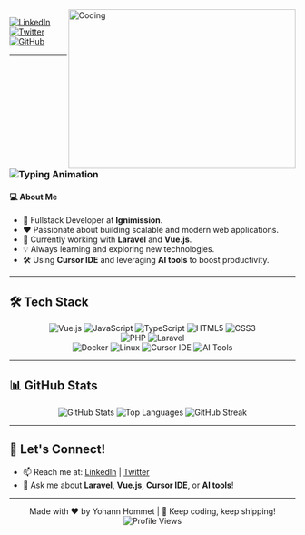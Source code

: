 <img align="right" alt="Coding" src="https://github.com/abhisheknaiidu/abhisheknaiidu/blob/master/code.gif?raw=true" width="400" height="280" />

[![LinkedIn](https://img.shields.io/badge/LinkedIn-Connect-blue?style=for-the-badge&logo=linkedin)](https://www.linkedin.com/in/yohann-hommet/)
[![Twitter](https://img.shields.io/badge/Twitter-Follow-informational?style=for-the-badge&logo=twitter)](https://twitter.com/Yohann_Dev)
[![GitHub](https://img.shields.io/badge/GitHub-Follow-black?style=for-the-badge&logo=github)](https://github.com/YohannHommet)

---

<h3 align="left">
  <img src="https://readme-typing-svg.demolab.com?font=Fira+Code&size=24&duration=3000&pause=1000&color=FF6F61&center=true&vCenter=true&width=500&lines=Hi+there+👋+I'm+Yohann+Hommet;Fullstack+Developer;Laravel+%7C+Vue.js+%7C+AI+Enthusiast;Let's+build+something+awesome!" alt="Typing Animation" />
</h3>

#### 💻 **About Me**
- 🚀 Fullstack Developer at **Ignimission**.
- ❤️ Passionate about building scalable and modern web applications.
- 🌱 Currently working with **Laravel** and **Vue.js**.
- 💡 Always learning and exploring new technologies.
- 🛠️ Using **Cursor IDE** and leveraging **AI tools** to boost productivity.

---

## 🛠️ **Tech Stack**

<div align="center">  
  <img src="https://img.shields.io/badge/Vue.js-4FC08D?style=for-the-badge&logo=vuedotjs&logoColor=white" alt="Vue.js" title="Vue.js" />
  <img src="https://img.shields.io/badge/JavaScript-F7DF1E?style=for-the-badge&logo=javascript&logoColor=black" alt="JavaScript" title="JavaScript" />
  <img src="https://img.shields.io/badge/TypeScript-3178C6?style=for-the-badge&logo=typescript&logoColor=white" alt="TypeScript" title="TypeScript" />
  <img src="https://img.shields.io/badge/HTML5-E34F26?style=for-the-badge&logo=html5&logoColor=white" alt="HTML5" title="HTML5" />
  <img src="https://img.shields.io/badge/CSS3-1572B6?style=for-the-badge&logo=css3&logoColor=white" alt="CSS3" title="CSS3" />
</div>

<div align="center">  
  <img src="https://img.shields.io/badge/PHP-777BB4?style=for-the-badge&logo=php&logoColor=white" alt="PHP" title="PHP" />
  <img src="https://img.shields.io/badge/Laravel-FF2D20?style=for-the-badge&logo=laravel&logoColor=white" alt="Laravel" title="Laravel" />
</div>

<div align="center">  
  <img src="https://img.shields.io/badge/Docker-2496ED?style=for-the-badge&logo=docker&logoColor=white" alt="Docker" title="Docker" />
  <img src="https://img.shields.io/badge/Linux-FCC624?style=for-the-badge&logo=linux&logoColor=black" alt="Linux" title="Linux" />
  <img src="https://img.shields.io/badge/Cursor_IDE-000000?style=for-the-badge&logo=cursor&logoColor=white" alt="Cursor IDE" title="Cursor IDE" />
  <img src="https://img.shields.io/badge/AI_Tools-FF6F61?style=for-the-badge&logo=openai&logoColor=white" alt="AI Tools" title="AI Tools" />
</div>

---

## 📊 **GitHub Stats**
<div align="center">
  <img src="https://github-readme-stats.vercel.app/api?username=YohannHommet&show_icons=true&theme=radical" alt="GitHub Stats" />
  <img src="https://github-readme-stats.vercel.app/api/top-langs/?username=YohannHommet&layout=compact&theme=radical" alt="Top Languages" />
  <img src="https://streak-stats.demolab.com/?user=YohannHommet&theme=radical" alt="GitHub Streak" />
</div>

---

## 🌟 **Let's Connect!**
- 📫 Reach me at: [LinkedIn](https://www.linkedin.com/in/yohann-hommet/) | [Twitter](https://twitter.com/Yohann_Dev)
- 💬 Ask me about **Laravel**, **Vue.js**, **Cursor IDE**, or **AI tools**!

---

<p align="center">
  Made with ❤️ by Yohann Hommet | 🚀 Keep coding, keep shipping!
  <img src="https://komarev.com/ghpvc/?username=YohannHommet&style=flat-square&color=blue" alt="Profile Views"/>
</p>
